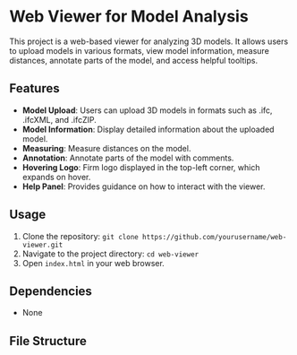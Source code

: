 # Web Viewer for Model Analysis

This project is a web-based viewer for analyzing 3D models. It allows users to upload models in various formats, view model information, measure distances, annotate parts of the model, and access helpful tooltips.

## Features

- **Model Upload**: Users can upload 3D models in formats such as .ifc, .ifcXML, and .ifcZIP.
- **Model Information**: Display detailed information about the uploaded model.
- **Measuring**: Measure distances on the model.
- **Annotation**: Annotate parts of the model with comments.
- **Hovering Logo**: Firm logo displayed in the top-left corner, which expands on hover.
- **Help Panel**: Provides guidance on how to interact with the viewer.

## Usage

1. Clone the repository: `git clone https://github.com/yourusername/web-viewer.git`
2. Navigate to the project directory: `cd web-viewer`
3. Open `index.html` in your web browser.

## Dependencies

- None

## File Structure

